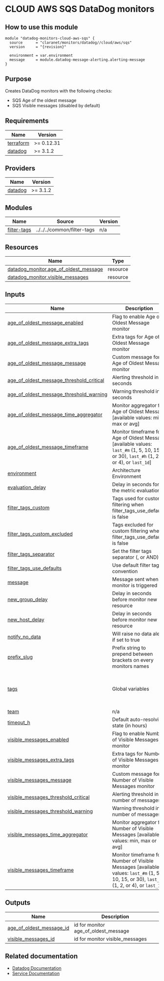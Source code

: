 # CLOUD AWS SQS DataDog monitors

## How to use this module

```hcl
module "datadog-monitors-cloud-aws-sqs" {
  source      = "claranet/monitors/datadog//cloud/aws/sqs"
  version     = "{revision}"

  environment = var.environment
  message     = module.datadog-message-alerting.alerting-message
}

```

## Purpose

Creates DataDog monitors with the following checks:

- SQS Age of the oldest message
- SQS Visible messages (disabled by default)

<!-- BEGIN_TF_DOCS -->
## Requirements

| Name | Version |
|------|---------|
| <a name="requirement_terraform"></a> [terraform](#requirement\_terraform) | >= 0.12.31 |
| <a name="requirement_datadog"></a> [datadog](#requirement\_datadog) | >= 3.1.2 |

## Providers

| Name | Version |
|------|---------|
| <a name="provider_datadog"></a> [datadog](#provider\_datadog) | >= 3.1.2 |

## Modules

| Name | Source | Version |
|------|--------|---------|
| <a name="module_filter-tags"></a> [filter-tags](#module\_filter-tags) | ../../../common/filter-tags | n/a |

## Resources

| Name | Type |
|------|------|
| [datadog_monitor.age_of_oldest_message](https://registry.terraform.io/providers/DataDog/datadog/latest/docs/resources/monitor) | resource |
| [datadog_monitor.visible_messages](https://registry.terraform.io/providers/DataDog/datadog/latest/docs/resources/monitor) | resource |

## Inputs

| Name | Description | Type | Default | Required |
|------|-------------|------|---------|:--------:|
| <a name="input_age_of_oldest_message_enabled"></a> [age\_of\_oldest\_message\_enabled](#input\_age\_of\_oldest\_message\_enabled) | Flag to enable Age of Oldest Message monitor | `string` | `"true"` | no |
| <a name="input_age_of_oldest_message_extra_tags"></a> [age\_of\_oldest\_message\_extra\_tags](#input\_age\_of\_oldest\_message\_extra\_tags) | Extra tags for Age of Oldest Message monitor | `list(string)` | `[]` | no |
| <a name="input_age_of_oldest_message_message"></a> [age\_of\_oldest\_message\_message](#input\_age\_of\_oldest\_message\_message) | Custom message for Age of Oldest Message monitor | `string` | `""` | no |
| <a name="input_age_of_oldest_message_threshold_critical"></a> [age\_of\_oldest\_message\_threshold\_critical](#input\_age\_of\_oldest\_message\_threshold\_critical) | Alerting threshold in seconds | `number` | `600` | no |
| <a name="input_age_of_oldest_message_threshold_warning"></a> [age\_of\_oldest\_message\_threshold\_warning](#input\_age\_of\_oldest\_message\_threshold\_warning) | Warning threshold in seconds | `number` | `300` | no |
| <a name="input_age_of_oldest_message_time_aggregator"></a> [age\_of\_oldest\_message\_time\_aggregator](#input\_age\_of\_oldest\_message\_time\_aggregator) | Monitor aggregator for Age of Oldest Message [available values: min, max or avg] | `string` | `"min"` | no |
| <a name="input_age_of_oldest_message_timeframe"></a> [age\_of\_oldest\_message\_timeframe](#input\_age\_of\_oldest\_message\_timeframe) | Monitor timeframe for Age of Oldest Message [available values: `last_#m` (1, 5, 10, 15, or 30), `last_#h` (1, 2, or 4), or `last_1d`] | `string` | `"last_30m"` | no |
| <a name="input_environment"></a> [environment](#input\_environment) | Architecture Environment | `string` | n/a | yes |
| <a name="input_evaluation_delay"></a> [evaluation\_delay](#input\_evaluation\_delay) | Delay in seconds for the metric evaluation | `number` | `900` | no |
| <a name="input_filter_tags_custom"></a> [filter\_tags\_custom](#input\_filter\_tags\_custom) | Tags used for custom filtering when filter\_tags\_use\_defaults is false | `string` | `"*"` | no |
| <a name="input_filter_tags_custom_excluded"></a> [filter\_tags\_custom\_excluded](#input\_filter\_tags\_custom\_excluded) | Tags excluded for custom filtering when filter\_tags\_use\_defaults is false | `string` | `""` | no |
| <a name="input_filter_tags_separator"></a> [filter\_tags\_separator](#input\_filter\_tags\_separator) | Set the filter tags separator (, or AND) | `string` | `","` | no |
| <a name="input_filter_tags_use_defaults"></a> [filter\_tags\_use\_defaults](#input\_filter\_tags\_use\_defaults) | Use default filter tags convention | `string` | `"true"` | no |
| <a name="input_message"></a> [message](#input\_message) | Message sent when a monitor is triggered | `any` | n/a | yes |
| <a name="input_new_group_delay"></a> [new\_group\_delay](#input\_new\_group\_delay) | Delay in seconds before monitor new resource | `number` | `300` | no |
| <a name="input_new_host_delay"></a> [new\_host\_delay](#input\_new\_host\_delay) | Delay in seconds before monitor new resource | `number` | `300` | no |
| <a name="input_notify_no_data"></a> [notify\_no\_data](#input\_notify\_no\_data) | Will raise no data alert if set to true | `bool` | `true` | no |
| <a name="input_prefix_slug"></a> [prefix\_slug](#input\_prefix\_slug) | Prefix string to prepend between brackets on every monitors names | `string` | `""` | no |
| <a name="input_tags"></a> [tags](#input\_tags) | Global variables | `list(string)` | <pre>[<br>  "type:cloud",<br>  "provider:aws",<br>  "resource:sqs"<br>]</pre> | no |
| <a name="input_team"></a> [team](#input\_team) | n/a | `string` | `"claranet"` | no |
| <a name="input_timeout_h"></a> [timeout\_h](#input\_timeout\_h) | Default auto-resolving state (in hours) | `number` | `0` | no |
| <a name="input_visible_messages_enabled"></a> [visible\_messages\_enabled](#input\_visible\_messages\_enabled) | Flag to enable Number of Visible Messages monitor | `string` | `"false"` | no |
| <a name="input_visible_messages_extra_tags"></a> [visible\_messages\_extra\_tags](#input\_visible\_messages\_extra\_tags) | Extra tags for Number of Visible Messages monitor | `list(string)` | `[]` | no |
| <a name="input_visible_messages_message"></a> [visible\_messages\_message](#input\_visible\_messages\_message) | Custom message for Number of Visible Messages monitor | `string` | `""` | no |
| <a name="input_visible_messages_threshold_critical"></a> [visible\_messages\_threshold\_critical](#input\_visible\_messages\_threshold\_critical) | Alerting threshold in number of messages | `number` | `2` | no |
| <a name="input_visible_messages_threshold_warning"></a> [visible\_messages\_threshold\_warning](#input\_visible\_messages\_threshold\_warning) | Warning threshold in number of messages | `number` | `1` | no |
| <a name="input_visible_messages_time_aggregator"></a> [visible\_messages\_time\_aggregator](#input\_visible\_messages\_time\_aggregator) | Monitor aggregator for Number of Visible Messages [available values: min, max or avg] | `string` | `"min"` | no |
| <a name="input_visible_messages_timeframe"></a> [visible\_messages\_timeframe](#input\_visible\_messages\_timeframe) | Monitor timeframe for Number of Visible Messages [available values: `last_#m` (1, 5, 10, 15, or 30), `last_#h` (1, 2, or 4), or `last_1d`] | `string` | `"last_30m"` | no |

## Outputs

| Name | Description |
|------|-------------|
| <a name="output_age_of_oldest_message_id"></a> [age\_of\_oldest\_message\_id](#output\_age\_of\_oldest\_message\_id) | id for monitor age\_of\_oldest\_message |
| <a name="output_visible_messages_id"></a> [visible\_messages\_id](#output\_visible\_messages\_id) | id for monitor visible\_messages |
<!-- END_TF_DOCS -->
## Related documentation
* [Datadog Documentation](https://docs.datadoghq.com/integrations/amazon_sqs/)
* [Service Documentation](https://docs.aws.amazon.com/sqs/index.html)
